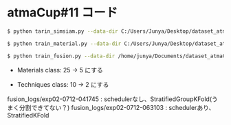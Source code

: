 # atmaCup#11 コード

```bash
$ python tarin_simsiam.py --data-dir C:/Users/Junya/Desktop/dataset_atmaCup11/photos --batch-size 128
```

```bash
$ python train_material.py --data-dir C:/Users/Junya/Desktop/dataset_atmaCup11 --batch-size 128
```

```bash
$ python train_fusion.py --data-dir /home/junya/Documents/dataset_atmaCup11/ --batch-size 128 --init-weight-path simsiam_logs/exp02-0710-182433/300_ckpt.tar --mate-res-dir material_logs/exp02-0712-000307 --tech-res-dir technique_logs/exp02-0712-025133
```

* Materials
class: 25 -> 5 にする

* Techniques
class: 10 -> 2 にする

fusion_logs/exp02-0712-041745 : schedulerなし、StratifiedGroupKFold(うまく分割できてない？)
fusion_logs/exp02-0712-063103 : schedulerあり、StratifiedKFold
